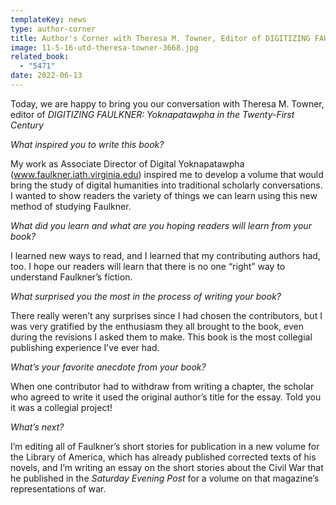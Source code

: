```yaml
---
templateKey: news
type: author-corner
title: Author's Corner with Theresa M. Towner, Editor of DIGITIZING FAULKNER
image: 11-5-16-utd-theresa-towner-3668.jpg
related_book:
  - "5471"
date: 2022-06-13
---
```

Today, we are happy to bring you our conversation with Theresa M. Towner, editor of *DIGITIZING FAULKNER: Yoknapatawpha in the Twenty-First Century*

*What inspired you to write this book?* 

My work as Associate Director of Digital Yoknapatawpha (www.faulkner.iath.virginia.edu) inspired me to develop a volume that would bring the study of digital humanities into traditional scholarly conversations.  I wanted to show readers the variety of things we can learn using this new method of studying Faulkner.

*What did you learn and what are you hoping readers will learn from your book?* 

I learned new ways to read, and I learned that my contributing authors had, too.  I hope our readers will learn that there is no one “right” way to understand Faulkner’s fiction.

*What surprised you the most in the process of writing your book?* 

There really weren’t any surprises since I had chosen the contributors, but I was very gratified by the enthusiasm they all brought to the book, even during the revisions I asked them to make.  This book is the most collegial publishing experience I’ve ever had.

*What’s your favorite anecdote from your book?*

When one contributor had to withdraw from writing a chapter, the scholar who agreed to write it used the original author’s title for the essay.  Told you it was a collegial project!

*What’s next?* 

I’m editing all of Faulkner’s short stories for publication in a new volume for the Library of America, which has already published corrected texts of his novels, and I’m writing an essay on the short stories about the Civil War that he published in the *Saturday Evening Post* for a volume on that magazine’s representations of war.